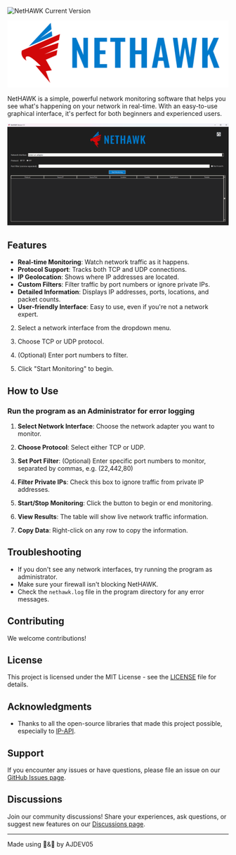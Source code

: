 ![NetHAWK Current Version](https://img.shields.io/badge/Version-1.3-yellow.svg)

![NetHAWK Logo](imgs/NetHAWK-Full-logo.png)

NetHAWK is a simple, powerful network monitoring software that helps you see what's happening on your network in real-time. With an easy-to-use graphical interface, it's perfect for both beginners and experienced users.


![Program Image](imgs/program.png)

## Features

- **Real-time Monitoring**: Watch network traffic as it happens.
- **Protocol Support**: Tracks both TCP and UDP connections.
- **IP Geolocation**: Shows where IP addresses are located.
- **Custom Filters**: Filter traffic by port numbers or ignore private IPs.
- **Detailed Information**: Displays IP addresses, ports, locations, and packet counts.
- **User-friendly Interface**: Easy to use, even if you're not a network expert.

2. Select a network interface from the dropdown menu.

3. Choose TCP or UDP protocol.

4. (Optional) Enter port numbers to filter.

5. Click "Start Monitoring" to begin.

## How to Use

### Run the program as an Administrator for error logging 

1. **Select Network Interface**: Choose the network adapter you want to monitor.

2. **Choose Protocol**: Select either TCP or UDP.

3. **Set Port Filter**: (Optional) Enter specific port numbers to monitor, separated by commas, e.g. (22,442,80)

4. **Filter Private IPs**: Check this box to ignore traffic from private IP addresses.

5. **Start/Stop Monitoring**: Click the button to begin or end monitoring.

6. **View Results**: The table will show live network traffic information.

7. **Copy Data**: Right-click on any row to copy the information.

## Troubleshooting

- If you don't see any network interfaces, try running the program as administrator.
- Make sure your firewall isn't blocking NetHAWK.
- Check the `nethawk.log` file in the program directory for any error messages.

## Contributing

We welcome contributions!

## License

This project is licensed under the MIT License - see the [LICENSE](LICENSE) file for details.

## Acknowledgments

- Thanks to all the open-source libraries that made this project possible, especially to [IP-API](https://ip-api.com/).

## Support

If you encounter any issues or have questions, please file an issue on our [GitHub Issues page](https://github.com/ajdev05/NetHAWK/issues).

## Discussions

Join our community discussions! Share your experiences, ask questions, or suggest new features on our [Discussions page](https://github.com/ajdev05/NetHAWK/discussions).

---

Made using 🧠&🐍 by AJDEV05
